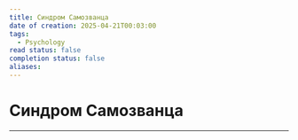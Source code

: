 ```yaml
---
title: Синдром Самозванца
date of creation: 2025-04-21T00:03:00
tags:
  - Psychology
read status: false
completion status: false
aliases:
---
```

# Синдром Самозванца
---
